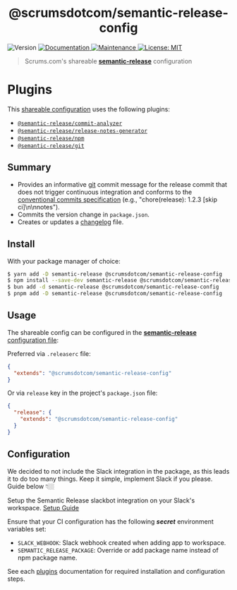 <h1 align="center">@scrumsdotcom/semantic-release-config</h1>
<p>
  <img alt="Version" src="https://img.shields.io/badge/version-1.0.0-blue.svg?cacheSeconds=2592000" />
  <a href="https://github.com/sovtech/semantic-release-config#readme" target="_blank">
    <img alt="Documentation" src="https://img.shields.io/badge/documentation-yes-brightgreen.svg" />
  </a>
  <a href="https://github.com/sovtech/semantic-release-config/graphs/commit-activity" target="_blank">
    <img alt="Maintenance" src="https://img.shields.io/badge/Maintained%3F-yes-green.svg" />
  </a>
  <a href="https://github.com/sovtech/semantic-release-config/blob/master/LICENSE" target="_blank">
    <img alt="License: MIT" src="https://img.shields.io/badge/License-MIT-yellow.svg" />
  </a>
</p>

> Scrums.com's shareable [**semantic-release**](https://github.com/semantic-release/semantic-release) configuration

# Plugins

This [shareable configuration](https://github.com/sovtech/semantic-release-config/blob/master/.releaserc.json) uses the following plugins:

- [`@semantic-release/commit-analyzer`](https://github.com/semantic-release/commit-analyzer)
- [`@semantic-release/release-notes-generator`](https://github.com/semantic-release/release-notes-generator)
- [`@semantic-release/npm`](https://github.com/semantic-release/npm)
- [`@semantic-release/git`](https://github.com/semantic-release/git)

## Summary

- Provides an informative [git](https://github.com/semantic-release/git) commit message for the release commit that does not trigger continuous integration and conforms to the [conventional commits specification](https://www.conventionalcommits.org/) (e.g., "chore(release): 1.2.3 [skip ci]\n\nnotes").
- Commits the version change in `package.json`.
- Creates or updates a [changelog](https://github.com/semantic-release/changelog) file.

## Install

With your package manager of choice:

```bash
$ yarn add -D semantic-release @scrumsdotcom/semantic-release-config
$ npm install --save-dev semantic-release @scrumsdotcom/semantic-release-config
$ bun add -d semantic-release @scrumsdotcom/semantic-release-config
$ pnpm add -D semantic-release @scrumsdotcom/semantic-release-config
```

## Usage

The shareable config can be configured in the [**semantic-release** configuration file](https://github.com/semantic-release/semantic-release/blob/master/docs/usage/configuration.md#configuration):

Preferred via `.releaserc` file:

```json
{
  "extends": "@scrumsdotcom/semantic-release-config"
}
```

Or via `release` key in the project's `package.json` file:

```json
{
  "release": {
    "extends": "@scrumsdotcom/semantic-release-config"
  }
}
```

## Configuration

We decided to not include the Slack integration in the package, as this leads it to do too many things. Keep it simple, implement Slack if you please. Guide below 👇🏼

Setup the Semantic Release slackbot integration on your Slack's workspace. [Setup Guide](https://github.com/juliuscc/semantic-release-slack-bot#configuration)

Ensure that your CI configuration has the following **_secret_** environment variables set:

- `SLACK_WEBHOOK`: Slack webhook created when adding app to workspace.
- `SEMANTIC_RELEASE_PACKAGE`: Override or add package name instead of npm package name.

See each [plugins](#plugins) documentation for required installation and configuration steps.
